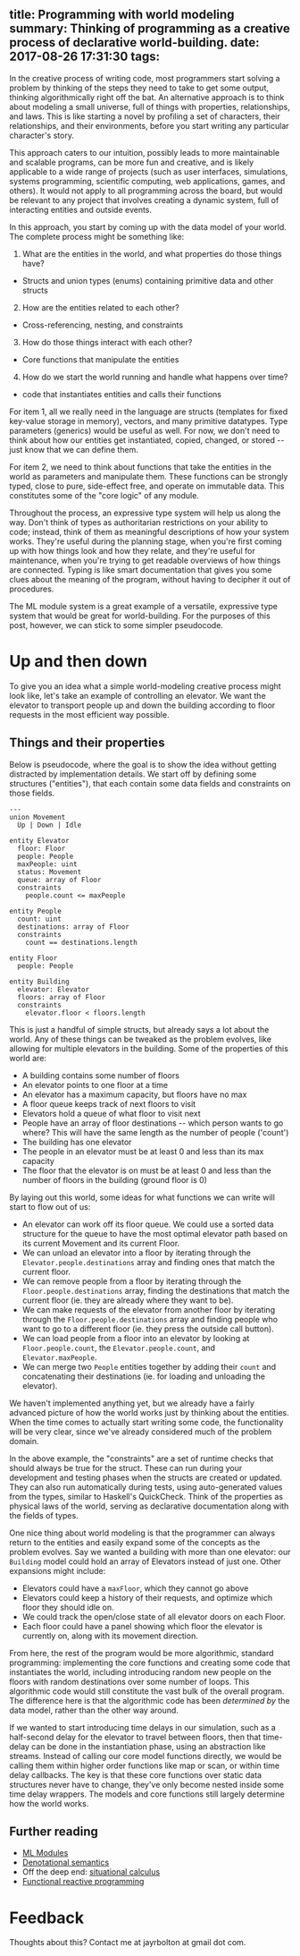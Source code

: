 title: Programming with world modeling 
summary: Thinking of programming as a creative process of declarative world-building.
date: 2017-08-26 17:31:30
tags:
---

In the creative process of writing code, most programmers start solving a problem by thinking of the steps they need to take to get some output, thinking algorithmically right off the bat. An alternative approach is to think about modeling a small universe, full of things with properties, relationships, and laws. This is like starting a novel by profiling a set of characters, their relationships, and their environments, before you start writing any particular character's story. 

This approach caters to our intuition, possibly leads to more maintainable and scalable programs, can be more fun and creative, and is likely applicable to a wide range of projects (such as user interfaces, simulations, systems programming, scientific computing, web applications, games, and others). It would not apply to all programming across the board, but would be relevant to any project that involves creating a dynamic system, full of interacting entities and outside events.

In this approach, you start by coming up with the data model of your world. The complete process might be something like:

1. What are the entities in the world, and what properties do those things have?
  * Structs and union types (enums) containing primitive data and other structs
2. How are the entities related to each other?
  * Cross-referencing, nesting, and constraints
3. How do those things interact with each other?
  * Core functions that manipulate the entities
4. How do we start the world running and handle what happens over time?
  * code that instantiates entities and calls their functions

For item 1, all we really need in the language are structs (templates for fixed key-value storage in memory), vectors, and many primitive datatypes. Type parameters (generics) would be useful as well. For now, we don't need to think about how our entities get instantiated, copied, changed, or stored -- just know that we can define them.

For item 2, we need to think about functions that take the entities in the world as parameters and manipulate them. These functions can be strongly typed, close to pure, side-effect free, and operate on immutable data. This constitutes some of the "core logic" of any module.

Throughout the process, an expressive type system will help us along the way. Don't think of types as authoritarian restrictions on your ability to code; instead, think of them as meaningful descriptions of how your system works. They're useful during the planning stage, when you're first coming up with how things look and how they relate, and they're useful for maintenance, when you're trying to get readable overviews of how things are connected. Typing is like smart documentation that gives you some clues about the meaning of the program, without having to decipher it out of procedures. 

The ML module system is a great example of a versatile, expressive type system that would be great for world-building. For the purposes of this post, however, we can stick to some simpler pseudocode.

# Up and then down

To give you an idea what a simple world-modeling creative process might look like, let's take an example of controlling an elevator. We want the elevator to transport people up and down the building according to floor requests in the most efficient way possible.

## Things and their properties

Below is pseudocode, where the goal is to show the idea without getting distracted by implementation details. We start off by defining some structures ("entities"), that each contain some data fields and constraints on those fields.

    ---
    union Movement
      Up | Down | Idle

    entity Elevator
      floor: Floor
      people: People
      maxPeople: uint
      status: Movement
      queue: array of Floor
      constraints
        people.count <= maxPeople

    entity People
      count: uint
      destinations: array of Floor
      constraints
        count == destinations.length

    entity Floor
      people: People

    entity Building
      elevator: Elevator
      floors: array of Floor
      constraints
        elevator.floor < floors.length


This is just a handful of simple structs, but already says a lot about the world. Any of these things can be tweaked as the problem evolves, like allowing for multiple elevators in the building. Some of the properties of this world are:

* A building contains some number of floors
* An elevator points to one floor at a time
* An elevator has a maximum capacity, but floors have no max
* A floor queue keeps track of next floors to visit
* Elevators hold a queue of what floor to visit next
* People have an array of floor destinations -- which person wants to go where? This will have the same length as the number of people ('count')
* The building has one elevator
* The people in an elevator must be at least 0 and less than its max capacity
* The floor that the elevator is on must be at least 0 and less than the number of floors in the building (ground floor is 0)

By laying out this world, some ideas for what functions we can write will start to flow out of us:

* An elevator can work off its floor queue. We could use a sorted data structure for the queue to have the most optimal elevator path based on its current Movement and its current Floor.
* We can unload an elevator into a floor by iterating through the `Elevator.people.destinations` array and finding ones that match the current floor.
* We can remove people from a floor by iterating through the `Floor.people.destinations` array, finding the destinations that match the current floor (ie. they are already where they want to be).
* We can make requests of the elevator from another floor by iterating through the `Floor.people.destinations` array and finding people who want to go to a different floor (ie. they press the outside call button).
* We can load people from a floor into an elevator by looking at `Floor.people.count`, the `Elevator.people.count`, and `Elevator.maxPeople`.
* We can merge two `People` entities together by adding their `count` and concatenating their destinations (ie. for loading and unloading the elevator).

We haven't implemented anything yet, but we already have a fairly advanced picture of how the world works just by thinking about the entities. When the time comes to actually start writing some code, the functionality will be very clear, since we've already considered much of the problem domain.

In the above example, the "constraints" are a set of runtime checks that should always be true for the struct. These can run during your development and testing phases when the structs are created or updated. They can also run automatically during tests, using auto-generated values from the types, similar to Haskell's QuickCheck. Think of the properties as physical laws of the world, serving as declarative documentation along with the fields of types.

One nice thing about world modeling is that the programmer can always return to the entities and easily expand some of the concepts as the problem evolves. Say we wanted a building with more than one elevator: our `Building` model could hold an array of Elevators instead of just one. Other expansions might include:

* Elevators could have a `maxFloor`, which they cannot go above
* Elevators could keep a history of their requests, and optimize which floor they should idle on.
* We could track the open/close state of all elevator doors on each Floor.
* Each floor could have a panel showing which floor the elevator is currently on, along with its movement direction.

From here, the rest of the program would be more algorithmic, standard programming: implementing the core functions and creating some code that instantiates the world, including introducing random new people on the floors with random destinations over some number of loops. This algorithmic code would still constitute the vast bulk of the overall program. The difference here is that the algorithmic code has been _determined by_ the data model, rather than the other way around.

If we wanted to start introducing time delays in our simulation, such as a half-second delay for the elevator to travel between floors, then that time-delay can be done in the instantiation phase, using an abstraction like streams. Instead of calling our core model functions directly, we would be calling them within higher order functions like map or scan, or within time delay callbacks. The key is that these core functions over static data structures never have to change, they've only become nested inside some time delay wrappers. The models and core functions still largely determine how the world works.

## Further reading

* [ML Modules](https://jozefg.bitbucket.io/posts/2015-01-08-modules.html)
* [Denotational semantics](https://en.wikipedia.org/wiki/Denotational_semantics)
* Off the deep end: [situational calculus](https://en.wikipedia.org/wiki/Situation_calculus)
* [Functional reactive programming](https://gist.github.com/staltz/868e7e9bc2a7b8c1f754)

# Feedback

Thoughts about this? Contact me at jayrbolton at gmail dot com.

